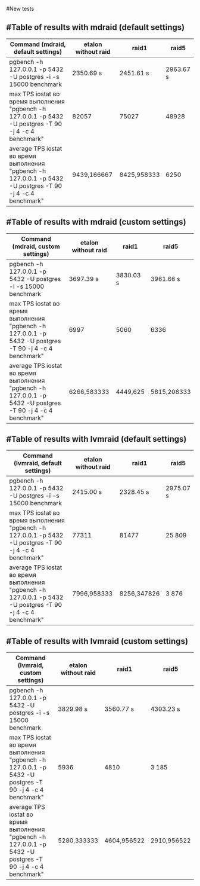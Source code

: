#New tests

<h2>#Table of results with mdraid (default settings)</h2>

| Command (mdraid, default settings)                                                                   | etalon without raid | raid1       | raid5     |
|------------------------------------------------------------------------------------------------------|---------------------|-------------|-----------|
| pgbench -h 127.0.0.1 -p 5432 -U postgres -i -s 15000 benchmark                                       | 2350.69 s           | 2451.61 s   | 2963.67 s |
| max TPS iostat во время выполнения "pgbench -h 127.0.0.1 -p 5432 -U postgres  -T 90 -j 4 -c 4 benchmark"    | 82057               | 75027       | 48928     |
| average TPS iostat во время выполнения "pgbench -h 127.0.0.1 -p 5432 -U postgres -T 90 -j 4 -c 4 benchmark" | 9439,166667         | 8425,958333 | 6250      |

<h2>#Table of results with mdraid (custom settings)</h2>

| Command (mdraid, custom settings)                                                                    | etalon without raid | raid1     | raid5       |
|------------------------------------------------------------------------------------------------------|---------------------|-----------|-------------|
| pgbench -h 127.0.0.1 -p 5432 -U postgres -i -s 15000 benchmark                                       | 3697.39 s           | 3830.03 s | 3961.66 s   |
| max TPS iostat во время выполнения "pgbench -h 127.0.0.1 -p 5432 -U postgres  -T 90 -j 4 -c 4 benchmark"    | 6997                | 5060      | 6336        |
| average TPS iostat во время выполнения "pgbench -h 127.0.0.1 -p 5432 -U postgres -T 90 -j 4 -c 4 benchmark" | 6266,583333         | 4449,625  | 5815,208333 |

<h2>#Table of results with lvmraid (default settings)</h2>

| Command (lvmraid, default settings)                                                                         | etalon without raid | raid1       | raid5     |
|-------------------------------------------------------------------------------------------------------------|---------------------|-------------|-----------|
| pgbench -h 127.0.0.1 -p 5432 -U postgres -i -s 15000 benchmark                                              | 2415.00 s           | 2328.45 s   | 2975.07 s |
| max TPS iostat во время выполнения "pgbench -h 127.0.0.1 -p 5432 -U postgres  -T 90 -j 4 -c 4 benchmark"    | 77311               | 81477       | 25 809    |
| average TPS iostat во время выполнения "pgbench -h 127.0.0.1 -p 5432 -U postgres -T 90 -j 4 -c 4 benchmark" | 7996,958333         | 8256,347826 | 3 876     |

<h2>#Table of results with lvmraid (custom settings)</h2>

| Command (lvmraid, custom settings)                                                                          | etalon without raid | raid1       | raid5       |
|-------------------------------------------------------------------------------------------------------------|---------------------|-------------|-------------|
| pgbench -h 127.0.0.1 -p 5432 -U postgres -i -s 15000 benchmark                                              | 3829.98 s           | 3560.77 s   | 4303.23 s   |
| max TPS iostat во время выполнения "pgbench -h 127.0.0.1 -p 5432 -U postgres  -T 90 -j 4 -c 4 benchmark"    | 5936                | 4810        | 3 185       |
| average TPS iostat во время выполнения "pgbench -h 127.0.0.1 -p 5432 -U postgres -T 90 -j 4 -c 4 benchmark" | 5280,333333         | 4604,956522 | 2910,956522 |